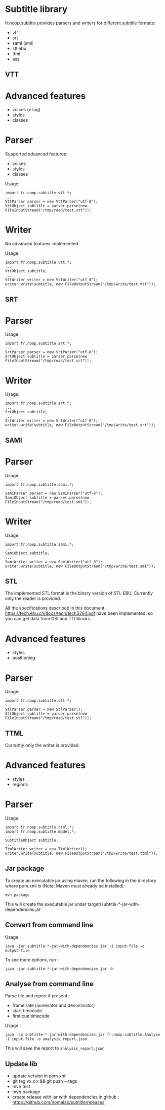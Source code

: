 Subtitle library
================

fr.noop.subtitle provides parsers and writers for different subtitle formats:

- vtt
- srt
- sami (smi)
- stl ebu
- ttml
- ass


VTT
---

Advanced features
=================

- voices (v tag)
- styles
- classes

Parser
======

Supported advanced features:

- voices
- styles
- classes

Usage:

    import fr.noop.subtitle.vtt.*;
    ...
    VttParser parser = new VttParser("utf-8");
    VttObject subtitle = parser.parse(new FileInputStream("/tmp/read/test.vtt"));
    
Writer
======

No advanced features implemented.

Usage:

    import fr.noop.subtitle.vtt.*;
    ...
    VttObject subtitle;
    ...
    VttWriter writer = new VttWriter("utf-8");
    writer.write(subtitle, new FileOutputStream("/tmp/write/test.vtt"));

SRT
---

Parser
======

Usage:

    import fr.noop.subtitle.srt.*;
    ...
    SrtParser parser = new SrtParser("utf-8");
    SrtObject subtitle = parser.parse(new FileInputStream("/tmp/read/test.srt"));
    
Writer
======

Usage:

    import fr.noop.subtitle.srt.*;
    ...
    SrtObject subtitle;
    ...
    SrtWriter writer = new SrtWriter("utf-8");
    writer.write(subtitle, new FileOutputStream("/tmp/write/test.srt"));
    
SAMI
----

Parser
======

Usage:

    import fr.noop.subtitle.sami.*;
    ...
    SamiParser parser = new SamiParser("utf-8");
    SamiObject subtitle = parser.parse(new FileInputStream("/tmp/read/test.smi"));
    
Writer
======

Usage:

    import fr.noop.subtitle.sami.*;
    ...
    SamiObject subtitle;
    ...
    SamiWriter writer = new SamiWriter("utf-8");
    writer.write(subtitle, new FileOutputStream("/tmp/write/test.smi"));
    
STL
---

The implemented STL format is the binary version of STL EBU.
Currently only the reader is provided.

All the specifications described in this document 
https://tech.ebu.ch/docs/tech/tech3264.pdf 
have been implemented, so you can get data from GSI and TTI blocks.

Advanced features
=================

- styles
- positioning

Parser
======

Usage:

    import fr.noop.subtitle.stl.*;
    ...
    StlParser parser = new StlParser();
    StlObject subtitle = parser.parse(new FileInputStream("/tmp/read/test.stl"));
    
TTML
----

Currently only the writer is provided.

Advanced features
=================

- styles
- regions

Parser
======

Usage:

    import fr.noop.subtitle.ttml.*;
    import fr.noop.subtitle.model.*;
    ...
    SubtitleObject subtitle;
    ...
    TtmlWriter writer = new TtmlWriter();
    writer.write(subtitle, new FileOutputStream("/tmp/write/test.ttml"));

Jar package
-----------

To create an executable jar using maven, run the following in the directory
where pom.xml is (Note: Maven must already be installed):

    mvn package

This will create the executable jar under target/subtitle-*-jar-with-dependencies.jar

Convert from command line
-------------------------

Usage:

    java -jar subtitle-*-jar-with-dependencies.jar -i input-file -o output-file

To see more options, run :

    java -jar subtitle-*-jar-with-dependencies.jar -h

Analyse from command line
-------------------------

Parse file and report if present :

- frame rate (numerator and denominator)
- start timecode
- first cue timecode

Usage :

    java -cp subtitle-*-jar-with-dependencies.jar fr.noop.subtitle.Analyse -i input-file -o analysis_report.json

This will save the report to `analysis_report.json`

Update lib
----------

- update version in pom.xml
- git tag vx.x.x && git push --tags
- mvn test
- mvn package
- create release with jar with dependencies in github : https://github.com/nomalab/subtitle/releases
